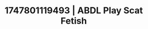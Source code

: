 ---
categories:
- Flushed cheeks
- Morning seduction
- Subtle kink
- Cumshot compilation
- Bare skin
image: /assets/images/1747801119493.jpg
layout: post
seo:
  description: Featured content with sensual Scat Fetish, ABDL Play. HD images available.
  keywords: Scat Fetish, ABDL Play
  og_image: /assets/images/1747801119493.jpg
  schema_type: VisualArtwork
tags:
- ABDL Play
- '#1747801119493'
- Scat Fetish
title: 1747801119493 | ABDL Play Scat Fetish
---